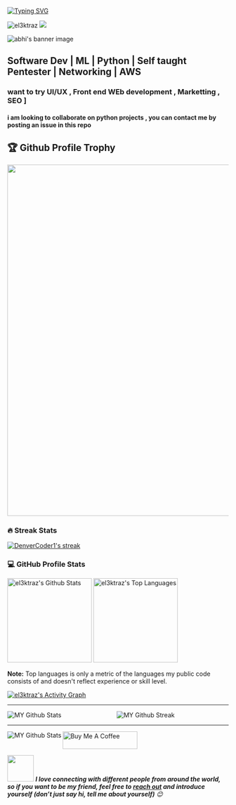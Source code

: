 [![Typing SVG](https://readme-typing-svg.herokuapp.com?multiline=true&width=500&lines=Entry-level+Software+Developer.++++++++++)](https://git.io/typing-svg)

<p> <img src="https://komarev.com/ghpvc/?username=el3ktraz&label=Profile%20views&color=blueviolet&style=flat" alt="el3ktraz" /> <img src="https://shields.io/endpoint?url=https://wakapi.dev/api/compat/shields/v1/el3ktraz/interval:30_days&color=blueviolet&label=Coding%20stats%20(last 30 days)" /> </p>

![abhi's banner image](https://github.com/el3ktraz/el3ktraz/assets/86217941/d88db363-3577-45ca-89ff-ba5ac6eeab5e)

<h2>Software Dev | ML | Python | Self taught Pentester | Networking | AWS </h2>

<h3> want to try UI/UX , Front end WEb development , Marketting , SEO ] </h3>
<h4>i am looking to collaborate on python projects , you can contact me by posting an issue in this repo  </h4>



<h2>🏆 Github Profile Trophy</h2>
<img width=800 src="https://github-profile-trophy.vercel.app/?username=el3ktraz&column=9&theme=gruvbox&no-frame=true"/>

  <h3>🔥 Streak Stats</h3>

  <!-- GitHub Readme Streak Stats - https://github.com/DenverCoder1/github-readme-streak-stats -->
  <p>
    <a href="https://github.com/DenverCoder1/github-readme-streak-stats">
      <img title="🔥 Get streak stats for your profile at git.io/streak-stats" alt="DenverCoder1's streak" src="https://streak-stats.demolab.com/?user=el3ktraz&theme=monokai-metallian&hide_border=true"/>
    </a>
    
  </p>

  <h3>💻 GitHub Profile Stats</h3>

  <!-- https://github.com/anuraghazra/github-readme-stats -->

  <a href="https://github.com/anuraghazra/github-readme-stats"><img alt="el3ktraz's Github Stats" src="https://denvercoder1-github-readme-stats.vercel.app/api/?username=el3ktraz&show_icons=true&include_all_commits=true&count_private=true&theme=react&hide_border=true&bg_color=1F222E&title_color=F85D7F&icon_color=F8D866" height="192px"/></a>
  <a href="https://github.com/anuraghazra/github-readme-stats"><img alt="el3ktraz's Top Languages" src="https://denvercoder1-github-readme-stats.vercel.app/api/top-langs/?username=el3ktraz&langs_count=8&layout=compact&theme=react&hide_border=true&bg_color=1F222E&title_color=F85D7F&icon_color=F8D866&hide=Jupyter%20Notebook,Roff" height="192px"/></a>
  <br/>

  <b>Note:</b> Top languages is only a metric of the languages my public code consists of and doesn't reflect experience or skill level.
  
  <!-- https://github.com/ashutosh00710/github-readme-activity-graph -->

  <a href="https://github.com/ashutosh00710/github-readme-activity-graph"><img alt="el3ktraz's Activity Graph" src="https://github-readme-activity-graph.vercel.app/graph/?username=el3ktraz&bg_color=1F222E&color=F8D866&line=F85D7F&point=FFFFFF&hide_border=true" /></a>



----
<img align="left" alt="MY Github Stats" src="https://github-readme-stats.vercel.app/api/?username=el3ktraz&count_private=true&theme=radical&showicons=true" /> 
<p align="center">

 <img align="center" alt="MY Github Streak" src="https://streak-stats.demolab.com/?user=el3ktraz&theme=radical" /> 
 

</p>

----


<img align="left" alt="MY Github Stats" src="https://github-readme-stats.vercel.app/api/top-langs/?username=el3ktraz&langs_count=5&theme=radical" /> 
<p align="center">

 <a href="https://www.buymeacoffee.com/Boschko" target="_blank"><img src="https://cdn.buymeacoffee.com/buttons/default-white.png" alt="Buy Me A Coffee" height="40" width="170" ></a>

<!-- Feel free to reach out and introduce yourself :D-->
<img src="https://media.giphy.com/media/LnQjpWaON8nhr21vNW/giphy.gif" width="60"> <em><b>I love connecting with different people from around the world, so if you want to be my friend, feel free to <a href="https://twitter.com/olivier_boschko">reach out</a> and introduce yourself (don’t just say hi, tell me about yourself)</b> 😊 </em>

 

</p>



